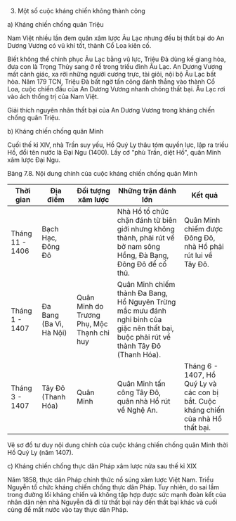 3. Một số cuộc kháng chiến không thành công

a) Kháng chiến chống quân Triệu

Nam Việt nhiều lần đem quân xâm lược Âu Lạc nhưng đều bị thất bại do An Dương Vương có vũ khí tốt, thành Cổ Loa kiên cố.

Biết không thể chinh phục Âu Lạc bằng vũ lực, Triệu Đà dùng kế giang hòa, đưa con là Trọng Thủy sang ở rể trong triều đình Âu Lạc. An Dương Vương mất cảnh giác, xa rời những người cương trực, tài giỏi, nội bộ Âu Lạc bất hòa. Năm 179 TCN, Triệu Đà bất ngờ tấn công đánh thẳng vào thành Cổ Loa, cuộc chiến đấu của An Dương Vương nhanh chóng thất bại. Âu Lạc rơi vào ách thống trị của Nam Việt.

Giải thích nguyên nhân thất bại của An Dương Vương trong kháng chiến chống quân Triệu.

b) Kháng chiến chống quân Minh

Cuối thế kỉ XIV, nhà Trần suy yếu, Hồ Quý Ly thâu tóm quyền lực, lập ra triều Hồ, đổi tên nước là Đại Ngu (1400). Lấy cớ "phù Trần, diệt Hồ", quân Minh xâm lược Đại Ngu.

Bảng 7.8. Nội dung chính của cuộc kháng chiến chống quân Minh

Thời gian | Địa điểm | Đối tượng xâm lược | Những trận đánh lớn | Kết quả
--- | --- | --- | --- | ---
Tháng 11 - 1406 | Bạch Hạc, Đông Đô | | Nhà Hồ tổ chức chặn đánh từ biên giới nhưng không thành, phải rút về bờ nam sông Hồng, Đà Bạng, Đông Đô để cố thủ. | Quân Minh chiếm được Đông Đô, nhà Hồ phải rút lui về Tây Đô.
Tháng 1 - 1407 | Đa Bang (Ba Vì, Hà Nội) | Quân Minh do Trương Phụ, Mộc Thạnh chỉ huy | Quân Minh chiếm thành Đa Bang, Hồ Nguyên Trừng mắc mưu đánh nghi binh của giặc nên thất bại, buộc phải rút về thành Tây Đô (Thanh Hóa). | 
Tháng 3 - 1407 | Tây Đô (Thanh Hóa) | Quân Minh | Quân Minh tấn công Tây Đô, quân nhà Hồ rút về Nghệ An. | Tháng 6 - 1407, Hồ Quý Ly và các con bị bắt. Cuộc kháng chiến của nhà Hồ thất bại.

Vẽ sơ đồ tư duy nội dung chính của cuộc kháng chiến chống quân Minh thời Hồ Quý Ly (năm 1407).

c) Kháng chiến chống thực dân Pháp xâm lược nửa sau thế kỉ XIX

Năm 1858, thực dân Pháp chính thức nổ súng xâm lược Việt Nam. Triều Nguyễn tổ chức kháng chiến chống thực dân Pháp. Tuy nhiên, do sai lầm trong đường lối kháng chiến và không tập hợp được sức mạnh đoàn kết của nhân dân nên nhà Nguyễn đã đi từ thất bại này đến thất bại khác và cuối cùng để mất nước vào tay thực dân Pháp.